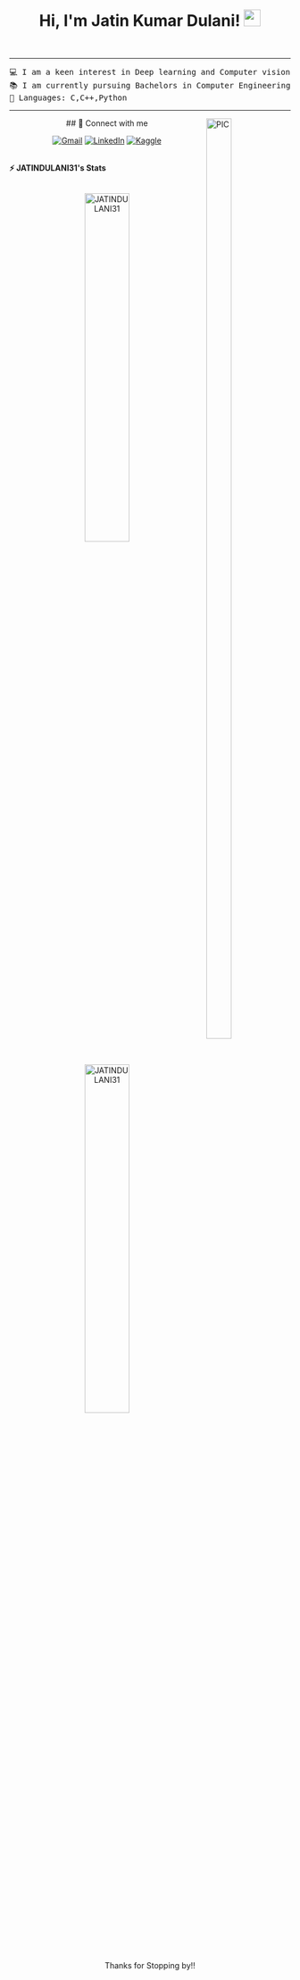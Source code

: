 <h1 align="center">
Hi, I'm Jatin Kumar Dulani!
	<a href="https://github.com/JATINDULANI31" target="_self">
		<img src="https://media.giphy.com/media/hvRJCLFzcasrR4ia7z/giphy.gif" width="30">
	</a>
</h1>
<br/>
<hr>

<pre>
💻 I am a keen interest in Deep learning and Computer vision.
📚 I am currently pursuing Bachelors in Computer Engineering from IIIT Bhubaneswar
🌟 Languages: C,C++,Python
</pre>
<hr>
<img width = "30%" img height="65%" align="right" alt="PIC" height="300px" src="https://www-res.cablelabs.com/wp-content/uploads/2019/06/17112157/featured_blog_image2-768x307.jpg" />
<p align="center">
## 🤝 Connect with me
<p align="center">
	<a href="mailto:jatindulani31@gmail.com"><img img src="https://img.shields.io/badge/gmail-%23EA4335.svg?style=plastic&logo=gmail&logoColor=white" alt="Gmail"/></a>
	<a href="https://www.linkedin.com/in/jatindulani31/?originalSubdomain=in"><img src="https://img.shields.io/badge/linkedin-%230A66C2.svg?style=plastic&logo=linkedin&logoColor=white" alt="LinkedIn"/></a>
	<a href="https://www.kaggle.com/jatindulani31"><img src="https://img.shields.io/badge/kaggle-%230A66C2.svg?style=plastic&logo=kaggle&logoColor=white" alt="Kaggle"/></a>
</p>

>

<!--
### 👨🏽‍💻 Workspace
<p>
    <a href="https://github.com/abhisri15"><img alt="Macbook Air M1" src="https://img.shields.io/badge/Apple-MacBook_Air_2020-999999?style=for-the-badge&logo=apple&logoColor=white"></a>
    <a href="https://github.com/abhisri15"><img alt="Spotify" src="https://img.shields.io/badge/Spotify-1ED760?&style=for-the-badge&logo=spotify&logoColor=white"></a>
</p>
-->
<br/>
<summary><b>⚡ JATINDULANI31's Stats</b></summary>
<br/>
<p align="center">
	<a href="https://github.com/JATINDULANI31">
	<img width="40%" src="https://github-readme-stats.vercel.app/api?username=JATINDULANI31&theme=midnight-purple&hide_border=true&include_all_commits=false&count_private=false" alt="JATINDULANI31">
	<img width="40%" src="https://github-readme-streak-stats.herokuapp.com/?user=JATINDULANI31&theme=midnight-purple&hide_border=true" alt="JATINDULANI31">
</a>
	<br/>
</p>
<br/>
<!-- <summary><b>⚡ Activity graph</b></summary>
<br/>
<p align="center">
	<a href="https://github.com/abhisri15">
		<img src="https://activity-graph.herokuapp.com/graph?username=JATINDULANI31&bg_color=ffffff&color=000000&line=000000&point=000000&area=true&hide_border=true" alt="JATINDULANI31">
	</a>
</p>
<br/> -->
<p align = "center"> 
	Thanks for Stopping by!! 
</p>
